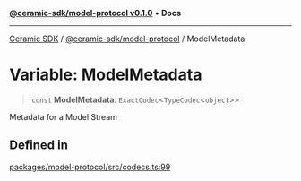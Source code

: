 [**@ceramic-sdk/model-protocol v0.1.0**](../README.md) • **Docs**

***

[Ceramic SDK](../../../README.md) / [@ceramic-sdk/model-protocol](../README.md) / ModelMetadata

# Variable: ModelMetadata

> `const` **ModelMetadata**: `ExactCodec`\<`TypeCodec`\<`object`\>\>

Metadata for a Model Stream

## Defined in

[packages/model-protocol/src/codecs.ts:99](https://github.com/ceramicstudio/ceramic-sdk/blob/a220cbca7950f690af7f3d03a0023681bb9f5426/packages/model-protocol/src/codecs.ts#L99)
